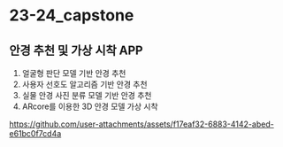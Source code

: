 # 23-24_capstone

## 안경 추천 및 가상 시착 APP

1. 얼굴형 판단 모델 기반 안경 추천
2. 사용자 선호도 알고리즘 기반 안경 추천
3. 실물 안경 사진 분류 모델 기반 안경 추천
4. ARcore를 이용한 3D 안경 모델 가상 시착

   

https://github.com/user-attachments/assets/f17eaf32-6883-4142-abed-e61bc0f7cd4a
